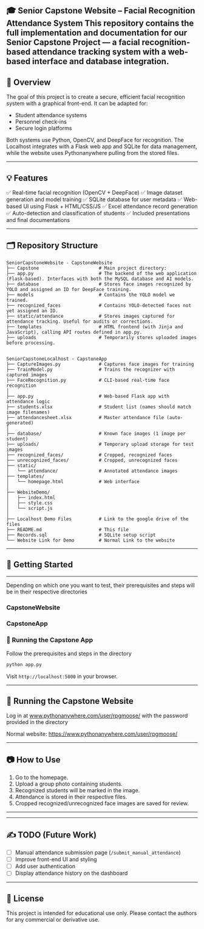 🎓 Senior Capstone Website – Facial Recognition Attendance System
This repository contains the full implementation and documentation for our Senior Capstone Project — a facial recognition-based attendance tracking system with a web-based interface and database integration.
---

## 🫠 Overview

The goal of this project is to create a secure, efficient facial recognition system with a graphical front-end. It can be adapted for:

* Student attendance systems
* Personnel check-ins
* Secure login platforms

Both systems use Python, OpenCV, and DeepFace for recognition. The Localhost integrates with a Flask web app and SQLite for data management, while the website uses Pythonanywhere pulling from the stored files. 

---

## 💡 Features

✅ Real-time facial recognition (OpenCV + DeepFace)
✅ Image dataset generation and model training
✅ SQLite database for user metadata
✅ Web-based UI using Flask + HTML/CSS/JS
✅ Excel attendance record generation
✅ Auto-detection and classification of students
✅ Included presentations and final documentations

---

## 🗂️ Repository Structure

```
SeniorCapstoneWebsite - CapstoneWebsite
├── Capstone                      # Main project directory:
├── app.py                        # The backend of the web application (Flask-based). Interfaces with both the MySQL database and AI models.
├── database                      # Stores face images recognized by YOLO and assigned an ID for DeepFace training.
├── models                        # Contains the YOLO model we trained.
├── recognized_faces              # Contains YOLO-detected faces not yet assigned an ID.
├── static/attendance             # Stores images captured for attendance tracking. Useful for audits or corrections.
├── templates                     # HTML frontend (with Jinja and JavaScript), calling API routes defined in app.py.
├── uploads                       # Temporarily stores uploaded images before processing.


SeniorCapstoneLocalhost - CapstoneApp
├── CaptureImages.py              # Captures face images for training
├── TrainModel.py                 # Trains the recognizer with captured images
├── FaceRecognition.py            # CLI-based real-time face recognition
│
├── app.py                        # Web-based Flask app with attendance logic
├── students.xlsx                 # Student list (names should match image filenames)
├── attendancesheet.xlsx          # Master attendance file (auto-generated)
│
├── database/                     # Known face images (1 image per student)
├── uploads/                      # Temporary upload storage for test images
├── recognized_faces/             # Cropped, recognized faces
├── unrecognized_faces/           # Cropped, unrecognized faces
├── static/
│   └── attendance/               # Annotated attendance images
├── templates/
│   └── homepage.html             # Web interface
│
├── WebsiteDemo/
│   ├── index.html
│   ├── style.css
│   └── script.js
│
├── Localhost Demo Files          # Link to the google drive of the files
├── README.md                     # This file
├── Records.sql                   # SQLite setup script
└── Website Link for Demo         # Normal Link to the website 
```

---

## 🚀 Getting Started

---
Depending on which one you want to test, their prerequisites and steps will be in their respective directories
### CapstoneWebsite
### CapstoneApp

### 🧪 Running the Capstone App

Follow the prerequisites and steps in the directory

```bash
python app.py
```

Visit `http://localhost:5000` in your browser.

---

## 🧪 Running the Capstone Website

Log in at www.pythonanywhere.com/user/rpgmoose/ with the password provided in the directory

Normal website: https://www.pythonanywhere.com/user/rpgmoose/

---

## 📷 How to Use

1. Go to the homepage.
2. Upload a group photo containing students.
3. Recognized students will be marked in the image.
4. Attendance is stored in their respective files.
5. Cropped recognized/unrecognized face images are saved for review.

---

---

## ✍️ TODO (Future Work)

* [ ] Manual attendance submission page (`/submit_manual_attendance`)
* [ ] Improve front-end UI and styling
* [ ] Add user authentication
* [ ] Display attendance history on the dashboard

---

## 🔐 License

This project is intended for educational use only. Please contact the authors for any commercial or derivative use.

